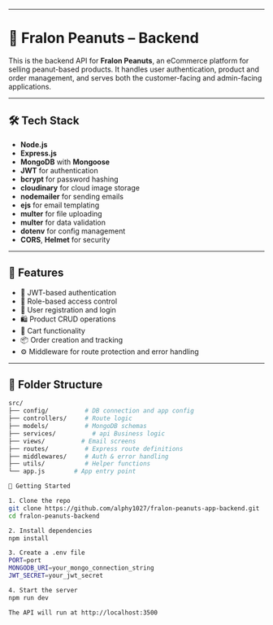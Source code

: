 
---

# 🧠 Fralon Peanuts – Backend

This is the backend API for **Fralon Peanuts**, an eCommerce platform for selling peanut-based products. It handles user authentication, product and order management, and serves both the customer-facing and admin-facing applications.

---

## 🛠 Tech Stack

- **Node.js**
- **Express.js**
- **MongoDB** with **Mongoose**
- **JWT** for authentication
- **bcrypt** for password hashing
- **cloudinary** for cloud image storage 
- **nodemailer** for sending emails 
- **ejs** for email templating 
- **multer** for file uploading
- **multer** for data validation
- **dotenv** for config management
- **CORS**, **Helmet** for security

---

## 🧪 Features

- 🔐 JWT-based authentication
- 🔐 Role-based access control
- 🧍 User registration and login
- 🛍 Product CRUD operations
- 🛒 Cart functionality
- 📦 Order creation and tracking
- ⚙️ Middleware for route protection and error handling

---

## 📁 Folder Structure

```bash
src/
├── config/          # DB connection and app config
├── controllers/     # Route logic
├── models/          # MongoDB schemas
├── services/          # api Business logic
├── views/          # Email screens
├── routes/          # Express route definitions
├── middlewares/     # Auth & error handling
├── utils/           # Helper functions
└── app.js        # App entry point

🏁 Getting Started

1. Clone the repo
git clone https://github.com/alphy1027/fralon-peanuts-app-backend.git
cd fralon-peanuts-backend

2. Install dependencies
npm install

3. Create a .env file
PORT=port
MONGODB_URI=your_mongo_connection_string
JWT_SECRET=your_jwt_secret

4. Start the server
npm run dev

The API will run at http://localhost:3500
